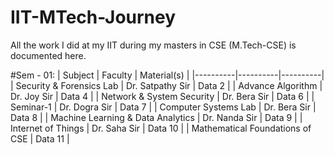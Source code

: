 # IIT-MTech-Journey
All the work I did at my IIT during my masters in CSE (M.Tech-CSE) is documented here. <br>

#Sem - 01:
| Subject | Faculty | Material(s) |
|----------|----------|----------|
| Security & Forensics Lab | Dr. Satpathy Sir | Data 2   |
| Advance Algorithm | Dr. Joy Sir | Data 4   |
| Network & System Security | Dr. Bera Sir | Data 6   |
| Seminar-1 | Dr. Dogra Sir | Data 7 |
| Computer Systems Lab | Dr. Bera Sir | Data 8 |
| Machine Learning & Data Analytics | Dr. Nanda Sir | Data 9 |
| Internet of Things | Dr. Saha Sir | Data 10 |
| Mathematical Foundations of CSE | Data 11 |

